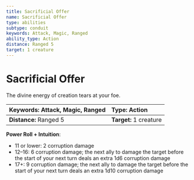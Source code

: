 ```yaml
---
title: Sacrificial Offer
name: Sacrificial Offer
type: abilities
subtype: conduit
keywords: Attack, Magic, Ranged
ability_type: Action
distance: Ranged 5
target: 1 creature
---
```


# Sacrificial Offer

The divine energy of creation tears at your foe.

| **Keywords:** Attack, Magic, Ranged | **Type:** Action       |
| :---------------------------------- | :--------------------- |
| **Distance:** Ranged 5              | **Target:** 1 creature |

**Power Roll + Intuition**:

- 11 or lower: 2 corruption damage
- 12–16: 6 corruption damage; the next ally to damage the target before the start of your next turn deals an extra 1d6 corruption damage
- 17+: 9 corruption damage; the next ally to damage the target before the start of your next turn deals an extra 1d10 corruption damage
